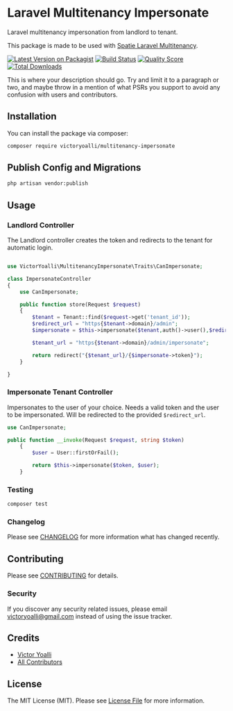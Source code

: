 # Laravel Multitenancy Impersonate

Laravel multitenancy impersonation from landlord to tenant.

This package is made to be used with [Spatie Laravel Multitenancy](https://github.com/spatie/laravel-multitenancy).

[![Latest Version on Packagist](https://img.shields.io/packagist/v/victoryoalli/multitenancy-impersonate.svg?style=flat-square)](https://packagist.org/packages/victoryoalli/multitenancy-impersonate)
[![Build Status](https://img.shields.io/travis/victoryoalli/multitenancy-impersonate/master.svg?style=flat-square)](https://travis-ci.org/victoryoalli/multitenancy-impersonate)
[![Quality Score](https://img.shields.io/scrutinizer/g/victoryoalli/multitenancy-impersonate.svg?style=flat-square)](https://scrutinizer-ci.com/g/victoryoalli/multitenancy-impersonate)
[![Total Downloads](https://img.shields.io/packagist/dt/victoryoalli/multitenancy-impersonate.svg?style=flat-square)](https://packagist.org/packages/victoryoalli/multitenancy-impersonate)

This is where your description should go. Try and limit it to a paragraph or two, and maybe throw in a mention of what PSRs you support to avoid any confusion with users and contributors.

## Installation

You can install the package via composer:

```bash
composer require victoryoalli/multitenancy-impersonate
```
## Publish Config and Migrations
```bash
php artisan vendor:publish
```

## Usage

### Landlord Controller
The Landlord controller creates the token and redirects to the tenant for automatic login.
``` php

use VictorYoalli\MultitenancyImpersonate\Traits\CanImpersonate;

class ImpersonateController
{
    use CanImpersonate;

    public function store(Request $request)
    {
        $tenant = Tenant::find($request->get('tenant_id'));
        $redirect_url = "https{$tenant->domain}/admin";
        $impersonate = $this->impersonate($tenant,auth()->user(),$redirect_url)

        $tenant_url = "https{$tenant->domain}/admin/impersonate";

        return redirect("{$tenant_url}/{$impersonate->token}");
    }

}
```

### Impersonate Tenant Controller
Impersonates to the user of your choice. Needs a valid token and the user to be impersonated.
Will be redirected to the provided `$redirect_url`.
```php
use CanImpersonate;

public function __invoke(Request $request, string $token)
    {
        $user = User::firstOrFail();

        return $this->impersonate($token, $user);
    }
```

### Testing

``` bash
composer test
```

### Changelog

Please see [CHANGELOG](CHANGELOG.md) for more information what has changed recently.

## Contributing

Please see [CONTRIBUTING](CONTRIBUTING.md) for details.

### Security

If you discover any security related issues, please email victoryoalli@gmail.com instead of using the issue tracker.

## Credits

- [Victor Yoalli](https://github.com/victoryoalli)
- [All Contributors](../../contributors)

## License

The MIT License (MIT). Please see [License File](LICENSE.md) for more information.
